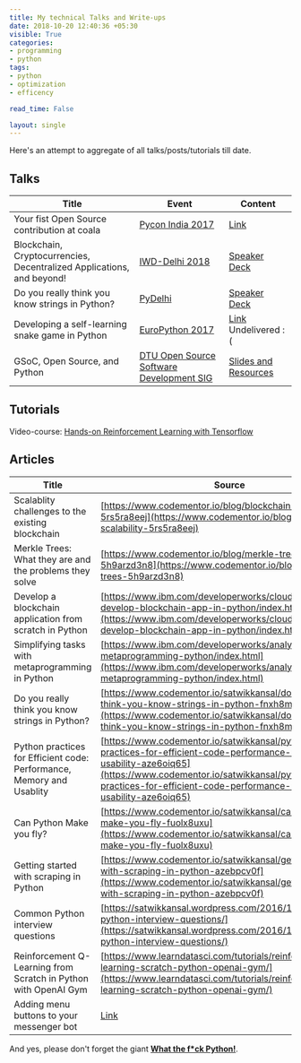 ```yaml
---
title: My technical Talks and Write-ups
date: 2018-10-20 12:40:36 +05:30
visible: True
categories:
- programming
- python
tags:
- python
- optimization
- efficency

read_time: False

layout: single
---
```


Here's an attempt to aggregate of all talks/posts/tutorials till date.

## Talks

| Title                                                                 | Event                                                                                 | Content                                                                                                                                   |
|-----------------------------------------------------------------------|---------------------------------------------------------------------------------------|-------------------------------------------------------------------------------------------------------------------------------------------|
| Your fist Open Source contribution at coala                           | [Pycon India 2017](https://in.pycon.org/2017/)                                        | [Link](https://in.pycon.org/cfp/dev-sprint-2017/proposals/your-first-open-source-contribution-at-coala~elE1a/)                            |
| Blockchain, Cryptocurrencies, Decentralized Applications, and beyond! | [IWD-Delhi 2018](https://www.meetup.com/GDGNewDelhi/events/248254135/)                | [Speaker Deck](https://speakerdeck.com/satwikkansal/blockchain-cryptocurrencies-decentralized-applications-and-beyond)                    |
| Do you really think you know strings in Python?                       | [PyDelhi](https://www.meetup.com/pydelhi/events/248955397/)                           | [Speaker Deck](https://speakerdeck.com/satwikkansal/do-you-really-think-you-know-strings-in-python)                                       |
| Developing a self-learning snake game in Python                       | [EuroPython 2017](https://ep2017.europython.eu/en/)                                   | [Link](https://ep2017.europython.eu/conference/talks/developing-a-self-learning-snake-game-using-reinforcement-learning) Undelivered :( |
|   GSoC, Open Source,  and Python                                      | [DTU Open Source Software Development SIG](https://www.facebook.com/groups/dtuosssig) | [Slides and Resources](https://gist.github.com/satwikkansal/f63068423f5e76d57c0c077ca822d7ff)                                            |

## Tutorials

Video-course: [Hands-on Reinforcement Learning with Tensorflow](https://www.packtpub.com/application-development/hands-reinforcement-learning-tensorflow-video)

## Articles

| Title                                                                  | Source                                                                                                                |
|------------------------------------------------------------------------|-----------------------------------------------------------------------------------------------------------------------|
| Scalablity challenges to the existing blockchain | [https://www.codementor.io/blog/blockchain-scalability-5rs5ra8eej](https://www.codementor.io/blog/blockchain-scalability-5rs5ra8eej) |
| Merkle Trees: What they are and the problems they solve | [https://www.codementor.io/blog/merkle-trees-5h9arzd3n8](https://www.codementor.io/blog/merkle-trees-5h9arzd3n8) |
| Develop a blockchain application from scratch in Python | [https://www.ibm.com/developerworks/cloud/library/cl-develop-blockchain-app-in-python/index.html](https://www.ibm.com/developerworks/cloud/library/cl-develop-blockchain-app-in-python/index.html) |
| Simplifying tasks with metaprogramming in Python | [https://www.ibm.com/developerworks/analytics/library/ba-metaprogramming-python/index.html](https://www.ibm.com/developerworks/analytics/library/ba-metaprogramming-python/index.html) |
| Do you really think you know strings in Python?                        | [https://www.codementor.io/satwikkansal/do-you-really-think-you-know-strings-in-python-fnxh8mtha](https://www.codementor.io/satwikkansal/do-you-really-think-you-know-strings-in-python-fnxh8mtha)                       |
| Python practices for Efficient code:  Performance, Memory and Usablity | [https://www.codementor.io/satwikkansal/python-practices-for-efficient-code-performance-memory-and-usability-aze6oiq65](https://www.codementor.io/satwikkansal/python-practices-for-efficient-code-performance-memory-and-usability-aze6oiq65) |
| Can Python Make you fly?                               | [https://www.codementor.io/satwikkansal/can-python-make-you-fly-fuolx8uxu](https://www.codementor.io/satwikkansal/can-python-make-you-fly-fuolx8uxu)                              |
| Getting started with scraping in Python                                | [https://www.codementor.io/satwikkansal/getting-started-with-scraping-in-python-azebpcv0f](https://www.codementor.io/satwikkansal/getting-started-with-scraping-in-python-azebpcv0f)                              |
| Common Python interview questions                                      | [https://satwikkansal.wordpress.com/2016/12/24/common-python-interview-questions/](https://satwikkansal.wordpress.com/2016/12/24/common-python-interview-questions/)                                      |
|  Reinforcement Q-Learning from Scratch in Python with OpenAI Gym                           | [https://www.learndatasci.com/tutorials/reinforcement-q-learning-scratch-python-openai-gym/](https://www.learndatasci.com/tutorials/reinforcement-q-learning-scratch-python-openai-gym/)                                      |
| Adding menu buttons to your messenger bot | [Link](/archives/posts/messenger/adding-menu-buttons-to-your-messenger-bot/)|


And yes, please don't forget the giant **[What the f*ck Python!](https://github.com/satwikkansal/wtfpython)**.